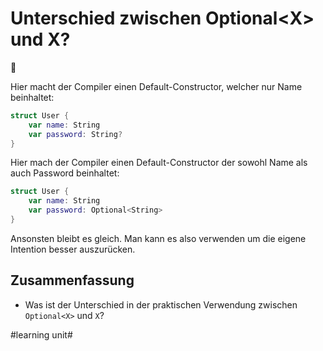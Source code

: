 # Unterschied zwischen Optional\<X\> und X?
🫙

Hier macht der Compiler einen Default-Constructor, welcher nur Name beinhaltet:

```swift
struct User {
    var name: String
    var password: String?
}
```

Hier mach der Compiler einen Default-Constructor der sowohl Name als auch Password beinhaltet:

```swift
struct User {
    var name: String
    var password: Optional<String>
}
```

Ansonsten bleibt es gleich. Man kann es also verwenden um die eigene Intention besser auszurücken.

## Zusammenfassung
- Was ist der Unterschied in der praktischen Verwendung zwischen `Optional<X>` und `X`?


#learning unit#